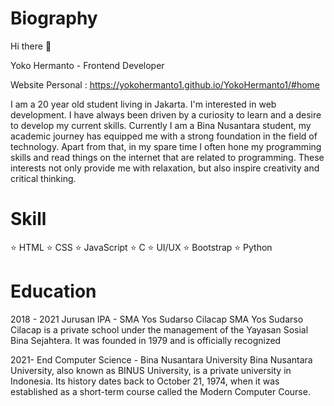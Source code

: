 # Biography
Hi there 👋

Yoko Hermanto - Frontend Developer

Website Personal : https://yokohermanto1.github.io/YokoHermanto1/#home

I am a 20 year old student living in Jakarta. I'm interested in web development. I have always been driven by a curiosity to learn and a desire to develop my current skills. 
Currently I am a Bina Nusantara student, my academic journey has equipped me with a strong foundation in the field of technology. Apart from that, in my spare time I often hone my programming skills and read things on the internet that are related to programming. 
These interests not only provide me with relaxation, but also inspire creativity and critical thinking.

# Skill
⭐ HTML
⭐ CSS
⭐ JavaScript
⭐ C
⭐ UI/UX
⭐ Bootstrap
⭐ Python

# Education
2018 - 2021
Jurusan IPA - SMA Yos Sudarso Cilacap
SMA Yos Sudarso Cilacap is a private school under the management of the Yayasan Sosial Bina Sejahtera. It was founded in 1979 and is officially recognized

2021- End
Computer Science - Bina Nusantara University
Bina Nusantara University, also known as BINUS University, is a private university in Indonesia. 
Its history dates back to October 21, 1974, when it was established as a short-term course called the Modern Computer Course.
